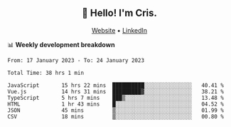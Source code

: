 
<h2 align="center">👋 Hello! I'm Cris.</h2>
<p align="center">
  <a href="https://www.criscunas.dev">Website</a> •
  <a href="https://www.linkedin.com/in/cristophercunas/">LinkedIn</a> 
</p>


📊 **Weekly development breakdown**
<!--START_SECTION:waka-->

```text
From: 17 January 2023 - To: 24 January 2023

Total Time: 38 hrs 1 min

JavaScript       15 hrs 22 mins  ██████████░░░░░░░░░░░░░░░   40.41 %
Vue.js           14 hrs 31 mins  █████████▓░░░░░░░░░░░░░░░   38.21 %
TypeScript       5 hrs 7 mins    ███▒░░░░░░░░░░░░░░░░░░░░░   13.48 %
HTML             1 hr 43 mins    █░░░░░░░░░░░░░░░░░░░░░░░░   04.52 %
JSON             45 mins         ▒░░░░░░░░░░░░░░░░░░░░░░░░   01.99 %
CSV              18 mins         ▒░░░░░░░░░░░░░░░░░░░░░░░░   00.80 %
```

<!--END_SECTION:waka-->
